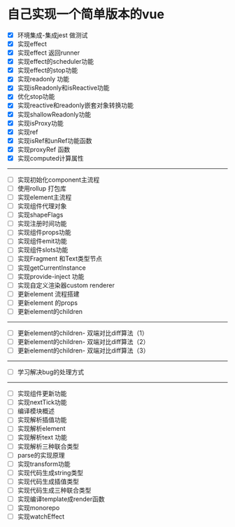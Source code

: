 # 自己实现一个简单版本的vue

- [x] 环境集成-集成jest 做测试
- [x] 实现effect
- [x] 实现effect 返回runner
- [x] 实现effect的scheduler功能
- [x] 实现effect的stop功能
- [x] 实现readonly 功能
- [x] 实现isReadonly和isReactive功能
- [x] 优化stop功能
- [x] 实现reactive和readonly嵌套对象转换功能
- [x] 实现shallowReadonly功能
- [x] 实现isProxy功能
- [x] 实现ref
- [x] 实现isRef和unRef功能函数
- [x] 实现proxyRef 函数
- [x] 实现computed计算属性

---

- [ ] 实现初始化component主流程
- [ ] 使用rollup 打包库
- [ ] 实现element主流程
- [ ] 实现组件代理对象
- [ ] 实现shapeFlags
- [ ] 实现注册时间功能
- [ ] 实现组件props功能
- [ ] 实现组件emit功能
- [ ] 实现组件slots功能
- [ ] 实现Fragment 和Text类型节点
- [ ] 实现getCurrentInstance
- [ ] 实现provide-inject 功能
- [ ] 实现自定义渲染器custom renderer
- [ ] 更新element 流程搭建
- [ ] 更新element 的props
- [ ] 更新element的children

---

- [ ] 更新element的children- 双端对比diff算法（1）
- [ ] 更新element的children- 双端对比diff算法（2）
- [ ] 更新element的children- 双端对比diff算法（3）

---

- [ ] 学习解决bug的处理方式

---

- [ ] 实现组件更新功能
- [ ] 实现nextTick功能
- [ ] 编译模块概述
- [ ] 实现解析插值功能
- [ ] 实现解析element
- [ ] 实现解析text 功能
- [ ] 实现解析三种联合类型
- [ ] parse的实现原理
- [ ] 实现transform功能
- [ ] 实现代码生成string类型
- [ ] 实现代码生成插值类型
- [ ] 实现代码生成三种联合类型
- [ ] 实现编译template成render函数
- [ ] 实现monorepo
- [ ] 实现watchEffect
